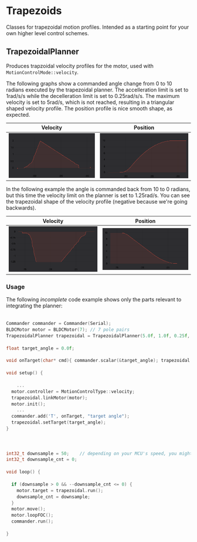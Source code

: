 
# Trapezoids

Classes for trapezoidal motion profiles. Intended as a starting point for your own higher level control schemes.

## TrapezoidalPlanner

Produces trapzoidal velocity profiles for the motor, used with `MotionControlMode::velocity`.

The following graphs show a commanded angle change from 0 to 10 radians executed by the trapezoidal planner. The accelleration limit is set
to 1rad/s/s while the decelleration limit is set to 0.25rad/s/s. The maximum velocity is set to 5rad/s, which is not reached, resulting in a triangular shaped
velocity profile. The position profile is nice smooth shape, as expected.

|Velocity|Position|
|---|---|
| ![Velocity Graph](vel_0to10.png) | ![Angle Graph](pos_0to10.png) |


In the following example the angle is commanded back from 10 to 0 radians, but this time the velocity limit on the planner is set to 1.25rad/s. You can see the trapezoidal shape of the velocity profile (negative because we're going backwards).

|Velocity|Position|
|---|---|
| ![Velocity Graph](vel_10to0.png) | ![Angle Graph](pos_10to0.png) |


### Usage

The following *incomplete* code example shows only the parts relevant to integrating the planner:

```c++

Commander commander = Commander(Serial);
BLDCMotor motor = BLDCMotor(7); // 7 pole pairs
TrapezoidalPlanner trapezoidal = TrapezoidalPlanner(5.0f, 1.0f, 0.25f, 0.2f);

float target_angle = 0.0f;

void onTarget(char* cmd){ commander.scalar(&target_angle); trapezoidal.setTarget(target_angle); }

void setup() {

    ...
  motor.controller = MotionControlType::velocity;
  trapezoidal.linkMotor(motor);
  motor.init();
    ...
  commander.add('T', onTarget, "target angle");
  trapezoidal.setTarget(target_angle);
}



int32_t downsample = 50;    // depending on your MCU's speed, you might want a value between 5 and 50...
int32_t downsample_cnt = 0;

void loop() {

  if (downsample > 0 && --downsample_cnt <= 0) {
    motor.target = trapezoidal.run();
    downsample_cnt = downsample;
  }
  motor.move();
  motor.loopFOC();
  commander.run();

}

```
